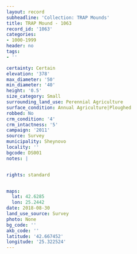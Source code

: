 ```yaml
---
layout: record
subheadline: 'Collection: TRAP Mounds'
title: TRAP Mound - 1063
record_id: '1063'
categories:
- 1000-1999
header: no
tags:
- ''

certainty: Certain
elevation: '378'
max_diameter: '50'
min_diameter: '40'
height: '0.5'
size_category: Small
surrounding_land_use: Perennial Agriculture
surface_condition: Annual Agriculture|Ploughed
robbed: No
crm_condition: '4'
crm_intactness: '5'
campaign: '2011'
source: Survey
municipality: Sheynovo
locality: ''
bgcode: DS001
notes: |


rights: standard


maps:
  lat: 42.6285
  lon: 25.2442
date: 2018-08-30
land_use_source: Survey
photo: None
bg_code: ''
akb_code: ''
latitude: '42.667452'
longitude: '25.322524'
---
```

